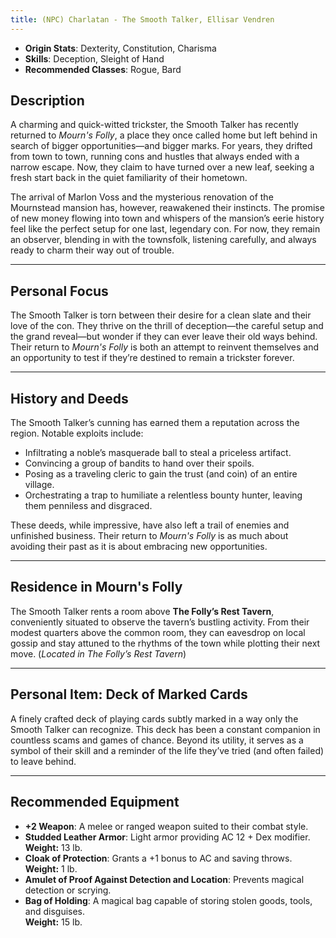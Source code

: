 ```yaml
---
title: (NPC) Charlatan - The Smooth Talker, Ellisar Vendren
---
```



- **Origin Stats**: Dexterity, Constitution, Charisma  
- **Skills**: Deception, Sleight of Hand  
- **Recommended Classes**: Rogue, Bard  

## Description

A charming and quick-witted trickster, the Smooth Talker has recently returned to *Mourn's Folly*, a place they once called home but left behind in search of bigger opportunities—and bigger marks. For years, they drifted from town to town, running cons and hustles that always ended with a narrow escape. Now, they claim to have turned over a new leaf, seeking a fresh start back in the quiet familiarity of their hometown.

The arrival of Marlon Voss and the mysterious renovation of the Mournstead mansion has, however, reawakened their instincts. The promise of new money flowing into town and whispers of the mansion’s eerie history feel like the perfect setup for one last, legendary con. For now, they remain an observer, blending in with the townsfolk, listening carefully, and always ready to charm their way out of trouble.

---

## Personal Focus

The Smooth Talker is torn between their desire for a clean slate and their love of the con. They thrive on the thrill of deception—the careful setup and the grand reveal—but wonder if they can ever leave their old ways behind. Their return to *Mourn's Folly* is both an attempt to reinvent themselves and an opportunity to test if they’re destined to remain a trickster forever.

---

## History and Deeds

The Smooth Talker’s cunning has earned them a reputation across the region. Notable exploits include:  

- Infiltrating a noble’s masquerade ball to steal a priceless artifact.  
- Convincing a group of bandits to hand over their spoils.  
- Posing as a traveling cleric to gain the trust (and coin) of an entire village.  
- Orchestrating a trap to humiliate a relentless bounty hunter, leaving them penniless and disgraced.  

These deeds, while impressive, have also left a trail of enemies and unfinished business. Their return to *Mourn's Folly* is as much about avoiding their past as it is about embracing new opportunities.

---

## Residence in Mourn's Folly

The Smooth Talker rents a room above **The Folly’s Rest Tavern**, conveniently situated to observe the tavern’s bustling activity. From their modest quarters above the common room, they can eavesdrop on local gossip and stay attuned to the rhythms of the town while plotting their next move. (*Located in The Folly’s Rest Tavern*)

---

## Personal Item: **Deck of Marked Cards**

A finely crafted deck of playing cards subtly marked in a way only the Smooth Talker can recognize. This deck has been a constant companion in countless scams and games of chance. Beyond its utility, it serves as a symbol of their skill and a reminder of the life they’ve tried (and often failed) to leave behind.

---

## Recommended Equipment

- **+2 Weapon**: A melee or ranged weapon suited to their combat style.  
- **Studded Leather Armor**: Light armor providing AC 12 + Dex modifier.  
  **Weight:** 13 lb.  
- **Cloak of Protection**: Grants a +1 bonus to AC and saving throws.  
  **Weight:** 1 lb.  
- **Amulet of Proof Against Detection and Location**: Prevents magical detection or scrying.  
- **Bag of Holding**: A magical bag capable of storing stolen goods, tools, and disguises.  
  **Weight:** 15 lb.  
